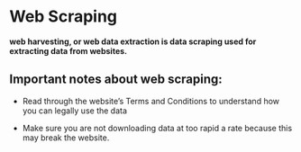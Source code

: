 
# Web Scraping

**web harvesting, or web data extraction is data scraping used for extracting data from websites.**

## Important notes about web scraping:

- Read through the website’s Terms and Conditions to understand how you can legally use the data

- Make sure you are not downloading data at too rapid a rate because this may break the website.

